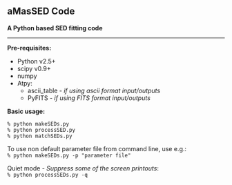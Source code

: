 ## aMasSED Code 
__A Python based SED fitting code__

---

__Pre-requisites:__

* Python v2.5+  
* scipy v0.9+  
* numpy  
* Atpy:  
	* ascii_table - *if using ascii format input/outputs*  
	* PyFITS - *if using FITS format input/outputs*  

__Basic usage:__

	% python makeSEDs.py
	% python processSED.py
	% python matchSEDs.py


To use non default parameter file from command line, use e.g.:  
`% python makeSEDs.py -p "parameter file"`

Quiet mode - _Suppress some of the screen printouts_:  
`% python processSEDs.py -q`

